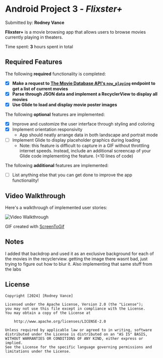 # Android Project 3 - *Flixster+*

Submitted by: **Rodney Vance**

**Flixster+** is a movie browsing app that allows users to browse movies currently playing in theaters.

Time spent: **3** hours spent in total

## Required Features

The following **required** functionality is completed:

- [x] **Make a request to [The Movie Database API's `now_playing`](https://developers.themoviedb.org/3/movies/get-now-playing) endpoint to get a list of current movies**
- [x] **Parse through JSON data and implement a RecyclerView to display all movies**
- [x] **Use Glide to load and display movie poster images**

The following **optional** features are implemented:

- [x] Improve and customize the user interface through styling and coloring 
- [x] Implement orientation responsivity
  - App should neatly arrange data in both landscape and portrait mode
- [ ] Implement Glide to display placeholder graphics during loading
  - Note: this feature is difficult to capture in a GIF without throttling internet speeds.  Instead, include an additional screencap of your Glide code implementing the feature.  (<10 lines of code)

The following **additional** features are implemented:

- [ ] List anything else that you can get done to improve the app functionality!

## Video Walkthrough

Here's a walkthrough of implemented user stories:

<img src='https://i.giphy.com/media/v1.Y2lkPTc5MGI3NjExd204cnhiaHBvZm0wdnczZjdzczFvN3I3MmVlMHRmNWVhZXo5MGlmcCZlcD12MV9pbnRlcm5hbF9naWZfYnlfaWQmY3Q9Zw/d95QEIds9HASF2DSSp/giphy.gif' title='Video Walkthrough' width='' alt='Video Walkthrough' />

<!-- Replace this with whatever GIF tool you used! -->
GIF created with [ScreenToGif](https://www.screentogif.com/)

## Notes

 I added that backdrop and used it as an exclusive background for each of the movies in the recyclerview. getting the image there wasnt bad, just trying to figure out how to blur it. Also implementing that same stuff from the labs 
## License

    Copyright [2024] [Rodney Vance]

    Licensed under the Apache License, Version 2.0 (the "License");
    you may not use this file except in compliance with the License.
    You may obtain a copy of the License at

        http://www.apache.org/licenses/LICENSE-2.0

    Unless required by applicable law or agreed to in writing, software
    distributed under the License is distributed on an "AS IS" BASIS,
    WITHOUT WARRANTIES OR CONDITIONS OF ANY KIND, either express or implied.
    See the License for the specific language governing permissions and
    limitations under the License.
